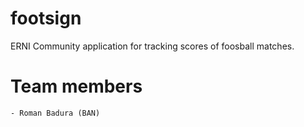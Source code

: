 # footsign
ERNI Community application for tracking scores of foosball matches.

# Team members
	- Roman Badura (BAN)
